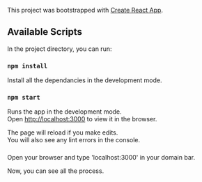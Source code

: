 This project was bootstrapped with [Create React App](https://github.com/facebook/create-react-app).

## Available Scripts

In the project directory, you can run:

### `npm install`

Install all the dependancies  in the development mode.

### `npm start`

Runs the app in the development mode.<br />
Open [http://localhost:3000](http://localhost:3000) to view it in the browser.

The page will reload if you make edits.<br />
You will also see any lint errors in the console.

### 

Open your browser and type 'localhost:3000' in your domain bar.

Now, you can see all the process.
